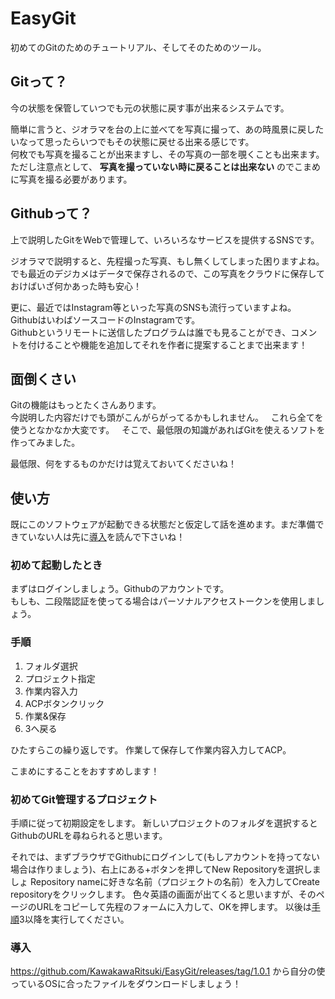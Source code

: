 # EasyGit
初めてのGitのためのチュートリアル、そしてそのためのツール。

## Gitって？
今の状態を保管していつでも元の状態に戻す事が出来るシステムです。   

簡単に言うと、ジオラマを台の上に並べてを写真に撮って、あの時風景に戻したいなって思ったらいつでもその状態に戻せる出来る感じです。   
何枚でも写真を撮ることが出来ますし、その写真の一部を覗くことも出来ます。   
ただし注意点として、 **写真を撮っていない時に戻ることは出来ない** のでこまめに写真を撮る必要があります。   

## Githubって？
上で説明したGitをWebで管理して、いろいろなサービスを提供するSNSです。   

ジオラマで説明すると、先程撮った写真、もし無くしてしまった困りますよね。   
でも最近のデジカメはデータで保存されるので、この写真をクラウドに保存しておけばいざ何かあった時も安心！   

更に、最近ではInstagram等といった写真のSNSも流行っていますよね。   
GithubはいわばソースコードのInstagramです。   
Githubというリモートに送信したプログラムは誰でも見ることができ、コメントを付けることや機能を追加してそれを作者に提案することまで出来ます！      
  
## 面倒くさい
Gitの機能はもっとたくさんあります。   
今説明した内容だけでも頭がこんがらがってるかもしれません。   
これら全てを使うとなかなか大変です。   
そこで、最低限の知識があればGitを使えるソフトを作ってみました。   

最低限、何をするものかだけは覚えておいてくださいね！   

## 使い方
既にこのソフトウェアが起動できる状態だと仮定して話を進めます。まだ準備できていない人は先に[導入](#導入)を読んで下さいね！   

### 初めて起動したとき

まずはログインしましょう。Githubのアカウントです。    
もしも、二段階認証を使ってる場合はパーソナルアクセストークンを使用しましょう。

### 手順
1. フォルダ選択
2. プロジェクト指定
3. 作業内容入力
4. ACPボタンクリック
5. 作業&保存
6. 3へ戻る

ひたすらこの繰り返しです。
作業して保存して作業内容入力してACP。

こまめにすることをおすすめします！

### 初めてGit管理するプロジェクト
手順に従って初期設定をします。
新しいプロジェクトのフォルダを選択するとGithubのURLを尋ねられると思います。

それでは、まずブラウザでGithubにログインして(もしアカウントを持ってない場合は作りましょう)、右上にある+ボタンを押してNew Repositoryを選択しましょ 
Repository nameに好きな名前（プロジェクトの名前）を入力してCreate repositoryをクリックします。
色々英語の画面が出てくると思いますが、そのページのURLをコピーして先程のフォームに入力して、OKを押します。
以後は[手順](#手順)3以降を実行してください。

### 導入
https://github.com/KawakawaRitsuki/EasyGit/releases/tag/1.0.1
から自分の使っているOSに合ったファイルをダウンロードしましょう！
